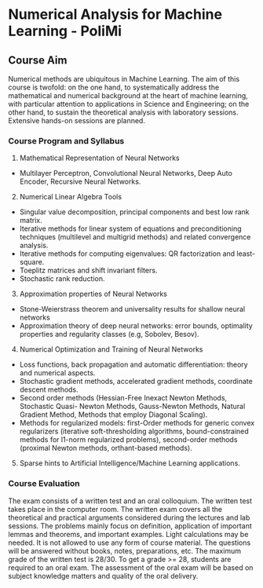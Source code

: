 # Numerical Analysis for Machine Learning - PoliMi
## Course Aim
Numerical methods are ubiquitous in Machine Learning. The aim of this course is twofold:
on the one hand, to systematically address the mathematical and numerical background at 
the heart of machine learning, with particular attention to applications in Science and
Engineering; on the other hand, to sustain the theoretical analysis with laboratory sessions.
Extensive hands-on sessions are planned.

### Course Program and Syllabus
1. Mathematical Representation of Neural Networks
- Multilayer Perceptron, Convolutional Neural Networks, Deep Auto Encoder,
Recursive Neural Networks.

2. Numerical Linear Algebra Tools
- Singular value decomposition, principal components and best low rank matrix.
- Iterative methods for linear system of equations and preconditioning techniques
(multilevel and multigrid methods) and related convergence analysis.
- Iterative methods for computing eigenvalues: QR factorization and least-square.
- Toeplitz matrices and shift invariant filters.
- Stochastic rank reduction.

3. Approximation properties of Neural Networks
- Stone-Weierstrass theorem and universality results for shallow neural networks
- Approximation theory of deep neural networks: error bounds, optimality
properties and regularity classes (e.g, Sobolev, Besov).

4. Numerical Optimization and Training of Neural Networks
- Loss functions, back propagation and automatic differentiation: theory and
numerical aspects.
- Stochastic gradient methods, accelerated gradient methods, coordinate descent
methods.
- Second order methods (Hessian-Free Inexact Newton Methods, Stochastic Quasi-
Newton Methods, Gauss-Newton Methods, Natural Gradient Method, Methods
that employ Diagonal Scaling).
- Methods for regularized models: first-Order methods for generic convex
regularizers (iterative soft-thresholding algorithms, bound-constrained methods
for l1-norm regularized problems), second-order methods (proximal Newton
methods, orthant-based methods).

5. Sparse hints to Artificial Intelligence/Machine Learning applications.

### Course Evaluation
The exam consists of a written test and an oral colloquium. The written test takes place in
the computer room. The written exam covers all the theoretical and practical arguments
considered during the lectures and lab sessions. The problems mainly focus on definition,
application of important lemmas and theorems, and important examples. Light calculations
may be needed. It is not allowed to use any form of course material. The questions will be
answered without books, notes, preparations, etc. The maximum grade of the written test is
28/30. To get a grade >= 28, students are required to an oral exam. The assessment of the
oral exam will be based on subject knowledge matters and quality of the oral delivery.
